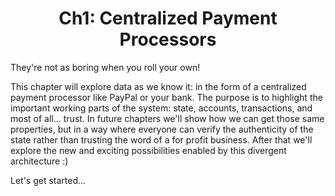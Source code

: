 <h1 align="center">
    Ch1: Centralized Payment Processors
</h1>

They're not as boring when you roll your own! 

This chapter will explore data as we know it: in the form of a centralized payment processor like PayPal or your bank. The purpose is to highlight the important working parts of the system: state, accounts, transactions, and most of all... trust. In future chapters we'll show how we can get those same properties, but in a way where everyone can verify the authenticity of the state rather than trusting the word of a for profit business. After that we'll explore the new and exciting possibilities enabled by this divergent architecture :)

Let's get started...

<br>

